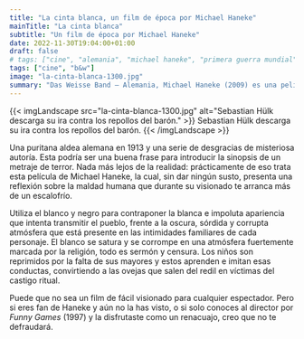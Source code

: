 ```yaml
---
title: "La cinta blanca, un film de época por Michael Haneke"
mainTitle: "La cinta blanca"
subtitle: "Un film de época por Michael Haneke"
date: 2022-11-30T19:04:00+01:00
draft: false
# tags: ["cine", "alemania", "michael haneke", "primera guerra mundial", "puritanismo", "religión", "b&w", "cine de época"]
tags: ["cine", "b&w"]
image: "la-cinta-blanca-1300.jpg"
summary: "Das Weisse Band — Alemania, Michael Haneke (2009) es una película que nos presenta una reflexión sobre la maldad humana que durante su visionado te arranca más de un escalofrío."
---
```


{{< imgLandscape src="la-cinta-blanca-1300.jpg" alt="Sebastian Hülk descarga su ira contra los repollos del barón." >}}
Sebastian Hülk descarga su ira contra los repollos del barón.
{{< /imgLandscape >}}

Una puritana aldea alemana en 1913 y una serie de desgracias de
misteriosa autoría. Esta podría ser una buena frase para introducir la
sinopsis de un metraje de terror. Nada más lejos de la realidad:
prácticamente de eso trata esta película de Michael Haneke, la cual, sin
dar ningún susto, presenta una reflexión sobre la maldad humana que
durante su visionado te arranca más de un escalofrío.

Utiliza el blanco y negro para contraponer la blanca e impoluta
apariencia que intenta transmitir el pueblo, frente a la oscura, sórdida
y corrupta atmósfera que está presente en las intimidades familiares de
cada personaje. El blanco se satura y se corrompe en una atmósfera
fuertemente marcada por la religión, todo es sermón y censura. Los niños
son reprimidos por la falta de sus mayores y estos aprenden e imitan
esas conductas, convirtiendo a las ovejas que salen del redil en
víctimas del castigo ritual.

Puede que no sea un film de fácil visionado para cualquier espectador.
Pero si eres fan de Haneke y aún no la has visto, o si solo conoces al
director por *Funny Games* (1997) y la disfrutaste como un renacuajo,
creo que no te defraudará.
